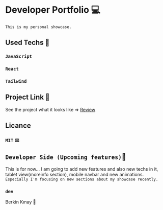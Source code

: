 # Developer Portfolio 💻
`This is my personal showcase.`

## Used Techs 🥰

### `JavaScript`
### `React`
### `Tailwind`


## Project Link 🔭

See the project what it looks like => [Review](https://berkinkinay.dev/)

## Licance
### `MIT` ⚖️

## `Developer Side (Upcoming features)`💫
This is for now...  I am going to add new features and also new techs in it, tablet view(moreinfo section), mobile navbar and new animations.
 `Especially I'm focusing on new sections about my showcase recently.`

### `dev`
Berkin Kınay 👤

